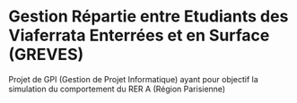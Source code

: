 # Gestion Répartie entre Etudiants des Viaferrata Enterrées et en Surface (GREVES)
Projet de GPI (Gestion de Projet Informatique) ayant pour objectif la simulation du comportement du RER A (Région Parisienne)
